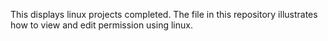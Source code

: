 This displays linux projects completed. The file in this repository illustrates how to view and edit permission using linux.
